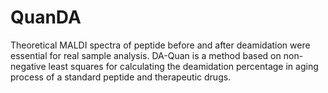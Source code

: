 # QuanDA

Theoretical MALDI spectra of peptide before and after deamidation were essential for real sample analysis.
DA-Quan is a method based on non-negative least squares for calculating the deamidation percentage in aging process of a standard peptide and therapeutic drugs.